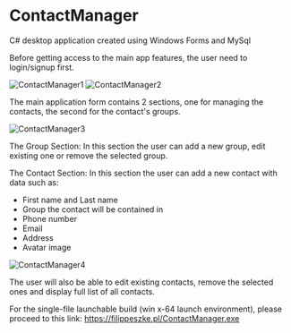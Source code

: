 # ContactManager
C# desktop application created using Windows Forms and MySql

Before getting access to the main app features, the user need to login/signup first.

![ContactManager1](https://user-images.githubusercontent.com/75435412/141822283-7986aac1-2a40-447f-b8c0-35ab7c5cb3d5.PNG)
![ContactManager2](https://user-images.githubusercontent.com/75435412/141822327-fd5bbceb-e687-465c-82a2-e5be0634f569.PNG)

The main application form contains 2 sections, one for managing the contacts, the second for the contact's groups.

![ContactManager3](https://user-images.githubusercontent.com/75435412/141822345-c2670c5c-81fc-4a77-8522-01bd73e9854e.PNG)

The Group Section: 
In this section the user can add a new group, edit existing one or remove the selected group.

The Contact Section: 
In this section the user can add a new contact with data such as:
- First name and Last name
- Group the contact will be contained in
- Phone number
- Email
- Address
- Avatar image

![ContactManager4](https://user-images.githubusercontent.com/75435412/141822405-459ccdc3-0ffc-4a49-936a-2eb228d196a4.PNG)

The user will also be able to edit existing contacts, remove the selected ones and display full list of all contacts.

For the single-file launchable build (win x-64 launch environment), please proceed to this link: https://filippeszke.pl/ContactManager.exe
